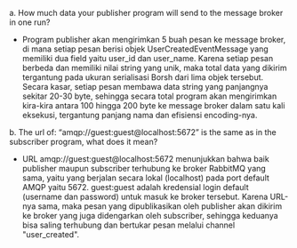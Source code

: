a. How much data your publisher program will send to the message broker in one
run?
- Program publisher akan mengirimkan 5 buah pesan ke message broker, di mana setiap pesan berisi objek UserCreatedEventMessage yang memiliki dua field yaitu user_id dan user_name. Karena setiap pesan berbeda dan memiliki nilai string yang unik, maka total data yang dikirim tergantung pada ukuran serialisasi Borsh dari lima objek tersebut. Secara kasar, setiap pesan membawa data string yang panjangnya sekitar 20-30 byte, sehingga secara total program akan mengirimkan kira-kira antara 100 hingga 200 byte ke message broker dalam satu kali eksekusi, tergantung panjang nama dan efisiensi encoding-nya.

b. The url of: “amqp://guest:guest@localhost:5672” is the same as in the subscriber
program, what does it mean?
- URL amqp://guest:guest@localhost:5672 menunjukkan bahwa baik publisher maupun subscriber terhubung ke broker RabbitMQ yang sama, yaitu yang berjalan secara lokal (localhost) pada port default AMQP yaitu 5672. guest:guest adalah kredensial login default (username dan password) untuk masuk ke broker tersebut. Karena URL-nya sama, maka pesan yang dipublikasikan oleh publisher akan dikirim ke broker yang juga didengarkan oleh subscriber, sehingga keduanya bisa saling terhubung dan bertukar pesan melalui channel "user_created".